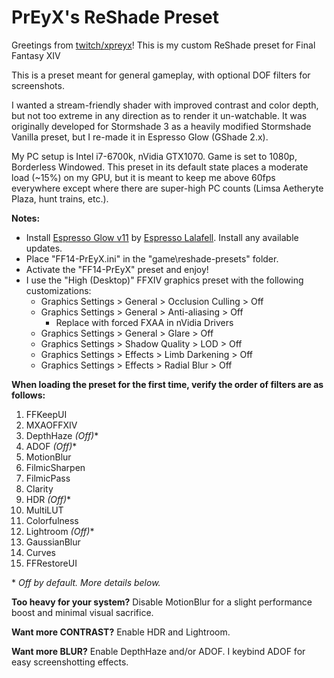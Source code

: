 # PrEyX's ReShade Preset

Greetings from [twitch/xpreyx](https://www.twitch.tv/xpreyx)! This is my custom ReShade preset for Final Fantasy XIV

This is a preset meant for general gameplay, with optional DOF filters for screenshots.

I wanted a stream-friendly shader with improved contrast and color depth, but not too extreme in any direction as to render it un-watchable. It was originally developed for Stormshade 3 as a heavily modified Stormshade Vanilla preset, but I re-made it in Espresso Glow (GShade 2.x).

My PC setup is Intel i7-6700k, nVidia GTX1070. Game is set to 1080p, Borderless Windowed. This preset in its default state places a moderate load (~15%) on my GPU, but it is meant to keep me above 60fps everywhere except where there are super-high PC counts (Limsa Aetheryte Plaza, hunt trains, etc.).

**Notes:**
- Install [Espresso Glow v11](http://bit.ly/EspressoGlowV11) by [Espresso Lalafell](https://twitter.com/Espressolala). Install any available updates.
- Place "FF14-PrEyX.ini" in the "game\reshade-presets" folder.
- Activate the "FF14-PrEyX" preset and enjoy!
- I use the "High (Desktop)" FFXIV graphics preset with the following customizations:
  - Graphics Settings > General > Occlusion Culling > Off
  - Graphics Settings > General > Anti-aliasing > Off
    - Replace with forced FXAA in nVidia Drivers
  - Graphics Settings > General > Glare > Off
  - Graphics Settings > Shadow Quality > LOD > Off
  - Graphics Settings > Effects > Limb Darkening > Off
  - Graphics Settings > Effects > Radial Blur > Off

**When loading the preset for the first time, verify the order of filters are as follows:**
1. FFKeepUI
2. MXAOFFXIV
3. DepthHaze *(Off)**
4. ADOF *(Off)**
5. MotionBlur
6. FilmicSharpen
7. FilmicPass
8. Clarity
9. HDR *(Off)**
10. MultiLUT
11. Colorfulness
12. Lightroom *(Off)**
13. GaussianBlur
14. Curves
15. FFRestoreUI

\* *Off by default. More details below.*

**Too heavy for your system?** Disable MotionBlur for a slight performance boost and minimal visual sacrifice.

**Want more CONTRAST?** Enable HDR and Lightroom.

**Want more BLUR?** Enable DepthHaze and/or ADOF. I keybind ADOF for easy screenshotting effects.
